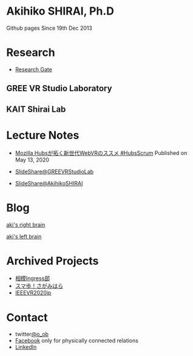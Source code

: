 # Akihiko SHIRAI, Ph.D

Github pages
Since 19th Dec 2013 

# Research

- [Research Gate](https://www.researchgate.net/profile/Akihiko_Shirai)

## GREE VR Studio Laboratory

## KAIT Shirai Lab

# Lecture Notes

- [Mozilla Hubsが拓く新世代WebVRのススメ #HubsScrum](https://www.slideshare.net/vrstudiolab/mozilla-hubswebvr-hubsscrum) Published on May 13, 2020

- [SlideShare@GREEVRStudioLab](https://www.slideshare.net/vrstudiolab/)
- [SlideShare@AkihikoSHIRAI](https://www.slideshare.net/aquihiko)


# Blog

[aki's right brain](http://aki.shirai.as/)


[aki's left brain](https://kaitas.github.io/blog/)

# Archived Projects
- [相模Ingress部](https://kaitas.github.io/sagami-ingress/)
- [スマ歩！さがみはら](https://kaitas.github.io/sumaho-sagamihara/)
- [IEEEVR2020jp](https://kaitas.github.io/IEEEVR2020jp/)



# Contact

- twitter[@o_ob](https://twitter.com/o_ob)
- [Facebook](https://www.facebook.com/aquihiko) only for physically connected relations
- [LinkedIn](https://www.linkedin.com/in/akihiko-shirai/)
